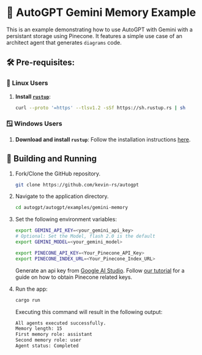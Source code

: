 # 💎 AutoGPT Gemini Memory Example

This is an example demonstrating how to use AutoGPT with Gemini with a persistant storage using Pinecone. It features a simple use case of an architect agent that generates `diagrams` code.

## 🛠️ Pre-requisites:

### 🐧 **Linux Users**

1. **Install [`rustup`](https://www.rust-lang.org/tools/install)**:

   ```sh
   curl --proto '=https' --tlsv1.2 -sSf https://sh.rustup.rs | sh
   ```

### 🪟 **Windows Users**

1. **Download and install `rustup`**: Follow the installation instructions [here](https://forge.rust-lang.org/infra/other-installation-methods.html).

## 🚀 Building and Running

1. Fork/Clone the GitHub repository.

   ```sh
   git clone https://github.com/kevin-rs/autogpt
   ```

1. Navigate to the application directory.

   ```sh
   cd autogpt/autogpt/examples/gemini-memory
   ```

1. Set the following environment variables:

   ```sh
   export GEMINI_API_KEY=<your_gemini_api_key>
   # Optional: Set the Model, flash 2.0 is the default
   export GEMINI_MODEL=<your_gemini_model>

   export PINECONE_API_KEY=<Your_Pinecone_API_Key>
   export PINECONE_INDEX_URL=<Your_Pinecone_Index_URL>
   ```

   Generate an api key from [Google AI Studio](https://aistudio.google.com/app/apikey). Follow [our tutorial](../../PINECONE.md) for a guide on how to obtain Pinecone related keys.

1. Run the app:

   ```sh
   cargo run
   ```

   Executing this command will result in the following output:

   ```sh
   All agents executed successfully.
   Memory length: 15
   First memory role: assistant
   Second memory role: user
   Agent status: Completed
   ```
